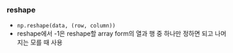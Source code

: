 ### reshape

- `np.reshape(data, (row, column))`
- reshape에서 -1은 reshape할 array form의 열과 행 중 하나만 정하면 되고 나머지는 모를 때 사용
